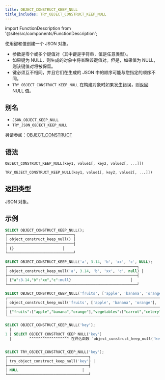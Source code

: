 ```yaml
---
title: OBJECT_CONSTRUCT_KEEP_NULL
title_includes: TRY_OBJECT_CONSTRUCT_KEEP_NULL
---
```

import FunctionDescription from '@site/src/components/FunctionDescription';

<FunctionDescription description="引入或更新于：v1.2.762"/>

使用键和值创建一个 JSON 对象。

- 参数是零个或多个键值对（其中键是字符串，值是任意类型）。
- 如果键为 NULL，则生成的对象中将省略该键值对。但是，如果值为 NULL，则该键值对将被保留。
- 键必须互不相同，并且它们在生成的 JSON 中的顺序可能与您指定的顺序不同。
- `TRY_OBJECT_CONSTRUCT_KEEP_NULL` 在构建对象时如果发生错误，则返回 NULL 值。

## 别名

- `JSON_OBJECT_KEEP_NULL`
- `TRY_JSON_OBJECT_KEEP_NULL`

另请参阅：[OBJECT_CONSTRUCT](object-construct.md)

## 语法

```sql
OBJECT_CONSTRUCT_KEEP_NULL(key1, value1[, key2, value2[, ...]])

TRY_OBJECT_CONSTRUCT_KEEP_NULL(key1, value1[, key2, value2[, ...]])
```

## 返回类型

JSON 对象。

## 示例

```sql
SELECT OBJECT_CONSTRUCT_KEEP_NULL();
┌──────────────────────────────┐
│ object_construct_keep_null() │
├──────────────────────────────┤
│ {}                      │
└──────────────────────────────┘

SELECT OBJECT_CONSTRUCT_KEEP_NULL('a', 3.14, 'b', 'xx', 'c', NULL);
┌───────────────────────────────────────────────────────────┐
│ object_construct_keep_null('a', 3.14, 'b', 'xx', 'c', null) │
├───────────────────────────────────────────────────────────┤
│ {"a":3.14,"b":"xx","c":null}                           │
└───────────────────────────────────────────────────────────┘

SELECT OBJECT_CONSTRUCT_KEEP_NULL('fruits', ['apple', 'banana', 'orange'], 'vegetables', ['carrot', 'celery']);
┌───────────────────────────────────────────────────────────────────────────────────────────────────────┐
│ object_construct_keep_null('fruits', ['apple', 'banana', 'orange'], 'vegetables', ['carrot', 'celery']) │
├───────────────────────────────────────────────────────────────────────────────────────────────────────┤
│ {"fruits":["apple","banana","orange"],"vegetables":["carrot","celery"]}                            │
└───────────────────────────────────────────────────────────────────────────────────────────────────────┘

SELECT OBJECT_CONSTRUCT_KEEP_NULL('key');
  |
1 | SELECT OBJECT_CONSTRUCT_KEEP_NULL('key')
  |        ^^^^^^^^^^^^^^^^^^ 在评估函数 `object_construct_keep_null('key')` 时，键和值的数量必须相等


SELECT TRY_OBJECT_CONSTRUCT_KEEP_NULL('key');
┌─────────────────────────────────────┐
│ try_object_construct_keep_null('key') │
├─────────────────────────────────────┤
│ NULL                             │
└─────────────────────────────────────┘
```